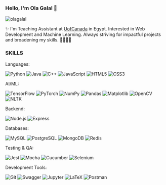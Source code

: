 ### Hello, I'm Ola Galal 👋

<img src="https://komarev.com/ghpvc/?username=olagalal&label=Profile%20views&color=lightgrey&style=plastic" alt="olagalal" />

<p>✨ I'm Teaching Assistant at <a href="https://uofcanada.edu.eg/">UofCanada</a> in Egypt. Interested in Web Development and Machine Learning. Always striving for impactful projects and broadening my skills. 🚀👩🏻‍💻</p> 

<h3>SKILLS</h3>
Languages:
<p>
  <img alt="Python" src="https://img.shields.io/badge/-Python-4A6C81?style=flat-square&logo=python&logoColor=white" />
  <img alt="Java" src="https://img.shields.io/badge/-Java-6D5A77?style=flat-square&logo=openjdk&logoColor=white" />  
  <img alt="C++" src="https://img.shields.io/badge/-C++-4F697A?style=flat-square&logo=cplusplus&logoColor=white" />
  <img alt="JavaScript" src="https://img.shields.io/badge/-JavaScript-675C65?style=flat-square&logo=JavaScript&logoColor=white" />
  <img alt="HTML5" src="https://img.shields.io/badge/-HTML5-79658A?style=flat-square&logo=html5&logoColor=white" />  
  <img alt="CSS3" src="https://img.shields.io/badge/-CSS3-587588?style=flat-square&logo=css3&logoColor=white" />
</p>

AI/ML:
<p>
  <img alt="TensorFlow" src="https://img.shields.io/badge/-TensorFlow-8B5E67?style=flat-square&logo=tensorflow&logoColor=white" />
  <img alt="PyTorch" src="https://img.shields.io/badge/-PyTorch-77687D?style=flat-square&logo=pytorch&logoColor=white" />
  <img alt="NumPy" src="https://img.shields.io/badge/-NumPy-627D8A?style=flat-square&logo=numpy&logoColor=white" />
  <img alt="Pandas" src="https://img.shields.io/badge/-Pandas-4F697A?style=flat-square&logo=pandas&logoColor=white" />
  <img alt="Matplotlib" src="https://img.shields.io/badge/-Matplotlib-79658A?style=flat-square&logo=python&logoColor=white" />
  <img alt="OpenCV" src="https://img.shields.io/badge/-OpenCV-675C65?style=flat-square&logo=opencv&logoColor=white" />
  <img alt="NLTK" src="https://img.shields.io/badge/-NLTK-6D5A77?style=flat-square&logo=python&logoColor=white" />
</p>

<!-- Cloud & DevOps:
<p>
  <img alt="Docker" src="https://img.shields.io/badge/-Docker-587588?style=flat-square&logo=docker&logoColor=white" />
  <img alt="AWS" src="https://img.shields.io/badge/-AWS-8B5E67?style=flat-square&logo=amazonaws&logoColor=white" />
  <img alt="GCP" src="https://img.shields.io/badge/-GCP-77687D?style=flat-square&logo=googlecloud&logoColor=white" />
</p>

Frontend:
<p>
  <img alt="React" src="https://img.shields.io/badge/-React-4F697A?style=flat-square&logo=react&logoColor=white" />
  <img alt="Bootstrap" src="https://img.shields.io/badge/-Bootstrap-79658A?style=flat-square&logo=Bootstrap&logoColor=white" />
  <img alt="jQuery" src="https://img.shields.io/badge/-jQuery-627D8A?style=flat-square&logo=jquery&logoColor=white" />
  <img alt="Sass" src="https://img.shields.io/badge/-Sass-8B5E67?style=flat-square&logo=Sass&logoColor=white" />
</p> -->

Backend:
<p>
  <img alt="Node.js" src="https://img.shields.io/badge/-Node.js-587588?style=flat-square&logo=Node.js&logoColor=white" />
  <img alt="Express" src="https://img.shields.io/badge/-Express-6D5A77?style=flat-square&logo=Express&logoColor=white" />
</p>

Databases:
<p>
  <img alt="MySQL" src="https://img.shields.io/badge/-MySQL-4A6C81?style=flat-square&logo=MySQL&logoColor=white" />
  <img alt="PostgreSQL" src="https://img.shields.io/badge/-PostgreSQL-627D8A?style=flat-square&logo=PostgreSQL&logoColor=white" />
  <img alt="MongoDB" src="https://img.shields.io/badge/-MongoDB-79658A?style=flat-square&logo=mongodb&logoColor=white" />
  <img alt="Redis" src="https://img.shields.io/badge/-Redis-8B5E67?style=flat-square&logo=redis&logoColor=white" />
</p>

Testing & QA:
<p>
  <img alt="Jest" src="https://img.shields.io/badge/-Jest-77687D?style=flat-square&logo=jest&logoColor=white" />
  <img alt="Mocha" src="https://img.shields.io/badge/-Mocha-4F697A?style=flat-square&logo=Mocha&logoColor=white" />
  <img alt="Cucumber" src="https://img.shields.io/badge/-Cucumber-627D8A?style=flat-square&logo=Cucumber&logoColor=white" />
  <img alt="Selenium" src="https://img.shields.io/badge/-Selenium-8B5E67?style=flat-square&logo=Selenium&logoColor=white" />
</p>

Development Tools:
<p>
  <img alt="Git" src="https://img.shields.io/badge/-Git-587588?style=flat-square&logo=git&logoColor=white" />
  <img alt="Swagger" src="https://img.shields.io/badge/-Swagger-6D5A77?style=flat-square&logo=Swagger&logoColor=white" />
  <img alt="Jupyter" src="https://img.shields.io/badge/-Jupyter-79658A?style=flat-square&logo=Jupyter&logoColor=white" />
  <img alt="LaTeX" src="https://img.shields.io/badge/-LaTeX-627D8A?style=flat-square&logo=LaTeX&logoColor=white" />
  <img alt="Postman" src="https://img.shields.io/badge/-Postman-8B5E67?style=flat-square&logo=postman&logoColor=white" />
  <!-- <img alt="Shell Script" src="https://img.shields.io/badge/-Shell_Script-77687D?style=flat-square&logo=gnu-bash&logoColor=white" />
  <img alt="MQTT" src="https://img.shields.io/badge/-MQTT-4F697A?style=flat-square&logo=mqtt&logoColor=white" /> -->
</p>
